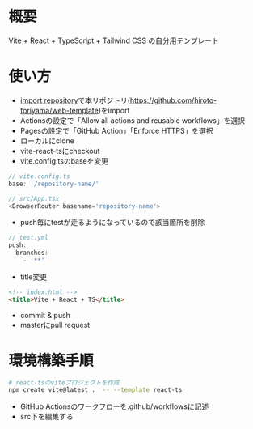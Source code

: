 # 概要
Vite + React + TypeScript + Tailwind CSS の自分用テンプレート

# 使い方
* [import repository](https://github.com/new/import)で本リポジトリ(https://github.com/hiroto-toriyama/web-template)をimport
* Actionsの設定で「Allow all actions and reusable workflows」を選択
* Pagesの設定で「GitHub Action」「Enforce HTTPS」を選択
* ローカルにclone
* vite-react-tsにcheckout
* vite.config.tsのbaseを変更
```typescript
// vite.config.ts
base: '/repository-name/'

// src/App.tsx
<BrowserRouter basename='repository-name'>
```
* push毎にtestが走るようになっているので該当箇所を削除
```typescript
// test.yml
push:
  branches:
    - '**'
```
* title変更
```html
<!-- index.html -->
<title>Vite + React + TS</title>
```
* commit & push
* masterにpull request

# 環境構築手順
```bash
# react-tsのviteプロジェクトを作成
npm create vite@latest .  -- --template react-ts
```
* GitHub Actionsのワークフローを.github/workflowsに記述
* src下を編集する
